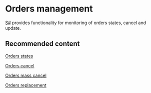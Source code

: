 # Orders management

[S\#](../api.md) provides functionality for monitoring of orders states, cancel and update. 

## Recommended content

[Orders states](orders_management/orders_states.md)

[Orders cancel](orders_management/order_cancel.md)

[Orders mass cancel](orders_management/orders_mass_cancel.md)

[Orders replacement](orders_management/orders_replacement.md)
